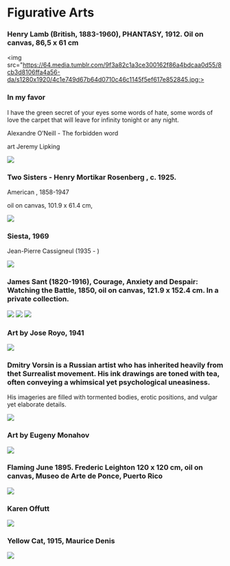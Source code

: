 # Figurative Arts


### Henry Lamb (British, 1883-1960), PHANTASY, 1912. Oil on canvas, 86,5 x 61 cm

<img src="https://64.media.tumblr.com/9f3a82c1a3ce300162f86a4bdcaa0d55/8cb3d8106ffa4a56-da/s1280x1920/4c1e749d67b64d0710c46c1145f5ef617e852845.jpg:>
          
          
### In my favor
I have the green secret of your eyes
some words of hate, some words of love
the carpet that will leave for infinity
tonight or any night.

Alexandre O’Neill - The forbidden word

art Jeremy Lipking

<img src="https://64.media.tumblr.com/7608e7c131513ca514b63c11b6444596/027f1261d458f5b8-58/s500x750/a17da3284c3de44695be00164210be98293e4c7e.jpg">


### Two Sisters    -    Henry Mortikar Rosenberg , c. 1925.

American  , 1858-1947

oil on canvas, 101.9 x 61.4 cm,

<img src="https://64.media.tumblr.com/70f88e4a3e90b9d968c6ae159065a3f1/af8aaffb6be00f1b-14/s1280x1920/539ceb530e70cf4fe5e2fcf99acf2fc56f139ab4.jpg">

### Siesta, 1969

Jean-Pierre Cassigneul (1935 - )

<img src="https://64.media.tumblr.com/cb29a2b231ebd7456ea7f629db7b175e/0b8cdbc57a884de2-6a/s1280x1920/a788c5fddd88e61449c90bcfd5ca10e805c1abf9.jpg">

### James Sant (1820-1916), Courage, Anxiety and Despair: Watching the Battle, 1850, oil on canvas, 121.9 x 152.4 cm. In a private collection.
 <img src="https://64.media.tumblr.com/0d1a1a4ff7b08383b61e636363b41fd8/598299ddf4dabaa4-02/s2048x3072/632c13c37c1b278fb68c3eaa2837df771e6b2f84.jpg">
 <img src="https://64.media.tumblr.com/094739753d411cbfb113e3a02c1b7458/598299ddf4dabaa4-1f/s2048x3072/421ca8f94373ba673f91efd5d4afde7a95e43786.jpg">
 <img src="https://64.media.tumblr.com/aae3ada0685bebc2c1a73bca447cef85/598299ddf4dabaa4-27/s2048x3072/bdc12f347ccdacec150ca553ac7d7b38be80f606.jpg">

### Art by Jose Royo, 1941
 <img src="https://64.media.tumblr.com/9d74f8e660979a408e860e8ba9c02d17/6a301d2413b298bf-c1/s640x960/15d44f286c5cfe852dc7bd684dabfd65717d643f.jpg">

### Dmitry Vorsin is a Russian artist who has inherited heavily from thet Surrealist movement. His ink drawings are toned with tea, often conveying a whimsical yet psychological uneasiness. 

 His imageries are filled with tormented bodies, erotic positions, and vulgar yet elaborate details.
 
 <img src="https://64.media.tumblr.com/5ce59191aecb39d0545848e93a103cb3/a32c7cdad9a16baa-94/s500x750/b575f3490898f980f2ebbcc44d1f8ed0a61df0f4.jpg">
 
 
### Art by Eugeny  Monahov
<img src="https://64.media.tumblr.com/d6f01eb6abc16cff5de81ed2c4111ca2/91ab18b3fe05cb4f-3f/s1280x1920/d7f2afd7c58c0fd3b84d05561d71b7d187411e92.jpg">


### Flaming June 1895. Frederic Leighton 120 x 120 cm, oil on canvas, Museo de Arte de Ponce, Puerto Rico
<img src="https://64.media.tumblr.com/432b4daf0da38d653c27092a026640f8/3431bdee4cbeeba7-7b/s1280x1920/e5ed0f7e8fa6a1bce65a3e3905c2d4083db4fe1f.jpg">


### Karen Offutt
<img src="https://64.media.tumblr.com/3e66fabd3512df0a060276511e12a488/tumblr_o6zti70qpF1ugovvbo1_500.jpg">


### Yellow Cat, 1915, Maurice Denis
<img src="https://64.media.tumblr.com/c5116926ac30a48af278b61d8cfa9ae5/f5be39e5c89281b2-44/s1280x1920/c77cee959dce24cc417085fc6586c83cc3fa4549.jpg">



